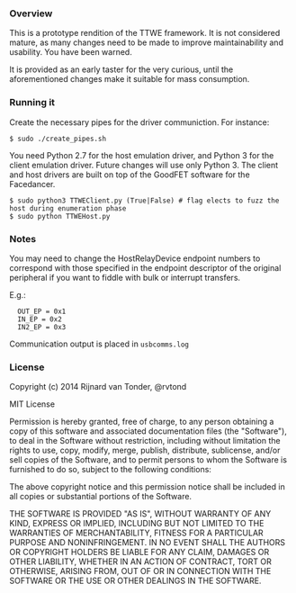 ### Overview

This is a prototype rendition of the TTWE framework. It is not considered mature,
as many changes need to be made to improve maintainability and usability. You have been warned.

It is provided as an early taster for the very curious, until the aforementioned changes
make it suitable for mass consumption.

### Running it

Create the necessary pipes for the driver communiction. For instance:

	$ sudo ./create_pipes.sh

You need Python 2.7 for the host emulation driver, and Python 3 for the client emulation driver. Future
changes will use only Python 3. The client and host drivers are built on top of the GoodFET software for 
the Facedancer.

	$ sudo python3 TTWEClient.py (True|False) # flag elects to fuzz the host during enumeration phase
	$ sudo python TTWEHost.py

### Notes

You may need to change the HostRelayDevice endpoint numbers to correspond with those specified in the 
endpoint descriptor of the original peripheral if you want to fiddle with bulk or interrupt transfers.

E.g.:
```
  OUT_EP = 0x1
  IN_EP = 0x2
  IN2_EP = 0x3
 ```
  
Communication output is placed in `usbcomms.log`

### License

Copyright (c) 2014 Rijnard van Tonder, @rvtond

MIT License

Permission is hereby granted, free of charge, to any person obtaining
a copy of this software and associated documentation files (the
"Software"), to deal in the Software without restriction, including
without limitation the rights to use, copy, modify, merge, publish,
distribute, sublicense, and/or sell copies of the Software, and to
permit persons to whom the Software is furnished to do so, subject to
the following conditions:

The above copyright notice and this permission notice shall be
included in all copies or substantial portions of the Software.

THE SOFTWARE IS PROVIDED "AS IS", WITHOUT WARRANTY OF ANY KIND,
EXPRESS OR IMPLIED, INCLUDING BUT NOT LIMITED TO THE WARRANTIES OF
MERCHANTABILITY, FITNESS FOR A PARTICULAR PURPOSE AND
NONINFRINGEMENT. IN NO EVENT SHALL THE AUTHORS OR COPYRIGHT HOLDERS BE
LIABLE FOR ANY CLAIM, DAMAGES OR OTHER LIABILITY, WHETHER IN AN ACTION
OF CONTRACT, TORT OR OTHERWISE, ARISING FROM, OUT OF OR IN CONNECTION
WITH THE SOFTWARE OR THE USE OR OTHER DEALINGS IN THE SOFTWARE.